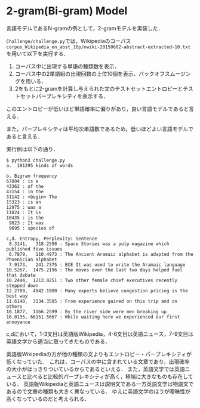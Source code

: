 # 2-gram(Bi-gram) Model

言語モデルであるN-gramの例として，2-gramモデルを実装した．

`Challenge/challenge.py`では，Wikipediaのコーパス`corpus_Wikipedia_en_abst_10p/nwiki-20150602-abstract-extracted-10.txt`を用いて以下を実行する．

1. コーパス中に出現する単語の種類数を表示．
2. コーパス中の2単語組の出現回数の上位10個を表示．バックオフスムージングを用いる．
3. 2をもとに2-gramを計算し与えられた文のテストセットエントロピーとテストセットパープレキシティを表示する．

このエントロピーが低いほど単語確率に偏りがあり，良い言語モデルであると言える．

また，パープレキシティは平均次単語数であるため，低いほどよい言語モデルであると言える．

実行例は以下の通り．

```
$ python3 challenge.py
a.  191295 kinds of words

b. Bigram frequency
67084 : is a
43362 : of the
43154 : in the
31142 : <begin> The
15323 : is an
12975 : was a
11824 : It is
10435 : is the
 9823 : It was
 9695 : species of

c,d. Entropy, Perplexity: Sentence
 8.3141,   318.2598 : Space Stories was a pulp magazine which published five issues
 6.7879,   110.4973 : The Ancient Aramaic alphabet is adapted from the Phoenician alphabet
 7.9173,   241.7375 : BCE It was used to write the Aramaic language
10.5267,  1475.2196 : The moves over the last two days helped fuel that debate
10.2444,  1213.0251 : Two other female chief executives recently stepped down
12.2709,  4942.1900 : Many experts believe congestion pricing is the best way
11.6140,  3134.3585 : From experience gained on this trip and on others
10.1877,  1166.2599 : By the river side were men breaking up
16.0135, 66151.5667 : While waiting here we experienced our first annoyance
```

c,dにおいて，1-3文目は英語版Wikipedia，4-6文目は英語ニュース，7-9文目は英語文学から適当に取ってきたものである．

英語版Wikipediaの方が他の種類の文よりもエントロピー・パープレキシティが低くなっていた．
これは，コーパスの中に含まれている文章であり，出現確率の大小がはっきりついているからであるといえる．
また，英語文学では英語ニュースと比べると比較的パープレキシティが高く，極端に大きなものも存在している．
英語版Wikipediaと英語ニュースは説明文である一方英語文学は物語文であるので文章の種類も大きく異なっている．
ゆえに英語文学のほうが曖昧性が高くなっているのだと考えられる．